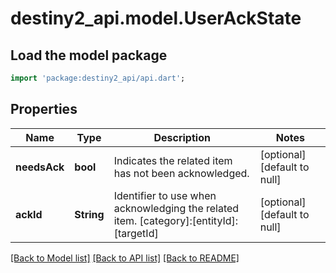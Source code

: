 # destiny2_api.model.UserAckState

## Load the model package
```dart
import 'package:destiny2_api/api.dart';
```

## Properties
Name | Type | Description | Notes
------------ | ------------- | ------------- | -------------
**needsAck** | **bool** | Indicates the related item has not been acknowledged. | [optional] [default to null]
**ackId** | **String** | Identifier to use when acknowledging the related item. [category]:[entityId]:[targetId] | [optional] [default to null]

[[Back to Model list]](../README.md#documentation-for-models) [[Back to API list]](../README.md#documentation-for-api-endpoints) [[Back to README]](../README.md)


